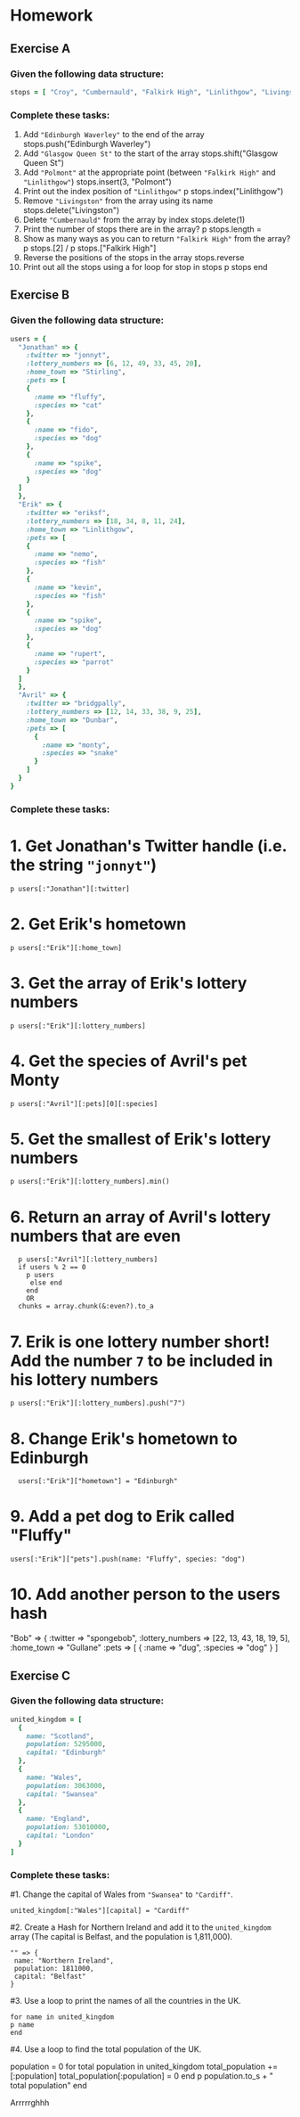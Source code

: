 # Homework

## Exercise A

### Given the following data structure:

```ruby
stops = [ "Croy", "Cumbernauld", "Falkirk High", "Linlithgow", "Livingston", "Haymarket" ]
```
### Complete these tasks:

1. Add `"Edinburgh Waverley"` to the end of the array
   stops.push("Edinburgh Waverley")
2. Add `"Glasgow Queen St"` to the start of the array
   stops.shift("Glasgow Queen St")
3. Add `"Polmont"` at the appropriate point (between `"Falkirk High"` and `"Linlithgow"`)
   stops.insert(3, "Polmont")
4. Print out the index position of `"Linlithgow"`
   p stops.index("Linlithgow")
5. Remove `"Livingston"` from the array using its name
   stops.delete("Livingston")
6. Delete `"Cumbernauld"` from the array by index
   stops.delete(1)
7. Print the number of stops there are in the array?
   p stops.length =
8. Show as many ways as you can to return `"Falkirk High"` from the array?
   p stops.[2]  / p stops.["Falkirk High"]
9. Reverse the positions of the stops in the array
   stops.reverse
10. Print out all the stops using a for loop
   for stop in stops
   p stops
    end

## Exercise B

### Given the following data structure:

```ruby
users = {
  "Jonathan" => {
    :twitter => "jonnyt",
    :lottery_numbers => [6, 12, 49, 33, 45, 20],
    :home_town => "Stirling",
    :pets => [
    {
      :name => "fluffy",
      :species => "cat"
    },
    {
      :name => "fido",
      :species => "dog"
    },
    {
      :name => "spike",
      :species => "dog"
    }
  ]  
  },
  "Erik" => {
    :twitter => "eriksf",
    :lottery_numbers => [18, 34, 8, 11, 24],
    :home_town => "Linlithgow",
    :pets => [
    {
      :name => "nemo",
      :species => "fish"
    },
    {
      :name => "kevin",
      :species => "fish"
    },
    {
      :name => "spike",
      :species => "dog"
    },
    {
      :name => "rupert",
      :species => "parrot"
    }
  ]
  },
  "Avril" => {
    :twitter => "bridgpally",
    :lottery_numbers => [12, 14, 33, 38, 9, 25],
    :home_town => "Dunbar",
    :pets => [
      {
        :name => "monty",
        :species => "snake"
      }
    ]
  }
}
```

### Complete these tasks:
# 1. Get Jonathan's Twitter handle (i.e. the string `"jonnyt"`)
    p users[:"Jonathan"][:twitter]
# 2. Get Erik's hometown
    p users[:"Erik"][:home_town]
# 3. Get the array of Erik's lottery numbers
    p users[:"Erik"][:lottery_numbers]
# 4. Get the species of Avril's pet Monty
    p users[:"Avril"][:pets][0][:species]
# 5. Get the smallest of Erik's lottery numbers
    p users[:"Erik"][:lottery_numbers].min()
# 6. Return an array of Avril's lottery numbers that are even
      p users[:"Avril"][:lottery_numbers]
      if users % 2 == 0
        p users
         else end
        end
        OR
      chunks = array.chunk(&:even?).to_a  
# 7. Erik is one lottery number short! Add the number `7` to be included in his lottery numbers
    p users[:"Erik"][:lottery_numbers].push("7")
# 8. Change Erik's hometown to Edinburgh
      users[:"Erik"]["hometown"] = "Edinburgh"
# 9. Add a pet dog to Erik called "Fluffy"
    users[:"Erik"]["pets"].push(name: "Fluffy", species: "dog")

# 10. Add another person to the users hash
"Bob" => {
  :twitter => "spongebob",
  :lottery_numbers => [22, 13, 43, 18, 19, 5],
  :home_town => "Gullane"
  :pets => [
    {
      :name => "dug",
      :species => "dog"
    }
  ]
## Exercise C

### Given the following data structure:

```ruby
united_kingdom = [
  {
    name: "Scotland",
    population: 5295000,
    capital: "Edinburgh"
  },
  {
    name: "Wales",
    population: 3063000,
    capital: "Swansea"
  },
  {
    name: "England",
    population: 53010000,
    capital: "London"
  }
]
```
### Complete these tasks:

#1. Change the capital of Wales from `"Swansea"` to `"Cardiff"`.

    united_kingdom[:"Wales"][capital] = "Cardiff"

#2. Create a Hash for Northern Ireland and add it to the `united_kingdom` array (The capital is Belfast, and the population is 1,811,000).

    "" => {
     name: "Northern Ireland",
     population: 1811000,
     capital: "Belfast"
    }

#3. Use a loop to print the names of all the countries in the UK.

    for name in united_kingdom
    p name
    end

#4. Use a loop to find the total population of the UK.

population = 0
for total population in united_kingdom
   total_population +=[:population]
  total_population[:population] = 0
end
p population.to_s + " total population"
end

Arrrrrghhh
